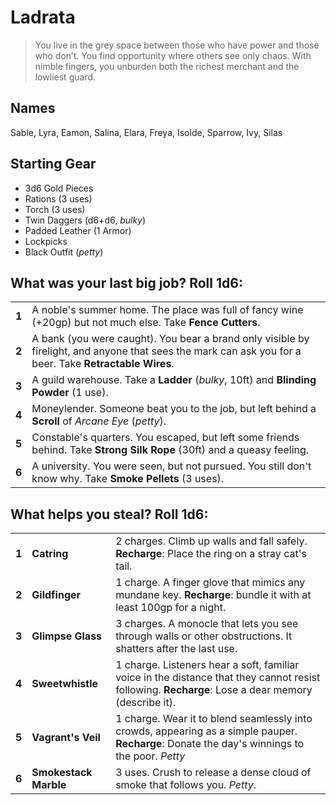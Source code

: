 # Ladrata

> You live in the grey space between those who have power and those who don’t. You find opportunity where others see only chaos. With nimble fingers, you unburden both the richest merchant and the lowliest guard. 

## Names

Sable, Lyra, Eamon, Salina, Elara, Freya, Isolde, Sparrow, Ivy, Silas

## Starting Gear
 
- 3d6 Gold Pieces
- Rations (3 uses)
- Torch (3 uses) 
- Twin Daggers (d6+d6, _bulky_)
- Padded Leather (1 Armor)
- Lockpicks
- Black Outfit (_petty_)

## What was your last big job? Roll 1d6:

|       |                                                                                                                                                         |
| ----- | ------------------------------------------------------------------------------------------------------------------------------------------------------- |
| **1** | A noble's summer home. The place was full of fancy wine (+20gp) but not much else. Take **Fence Cutters**.                                              |
| **2** | A bank (you were caught). You bear a brand only visible by firelight, and anyone that sees the mark can ask you for a beer. Take **Retractable Wires**. |
| **3** | A guild warehouse. Take a **Ladder** (_bulky_, 10ft) and **Blinding Powder** (1 use).                                                                   |
| **4** | Moneylender. Someone beat you to the job, but left behind a **Scroll** of _Arcane Eye_ (_petty_).                                                       |
| **5** | Constable's quarters. You escaped, but left some friends behind. Take **Strong Silk Rope** (30ft) and a queasy feeling.                                 |
| **6** | A university. You were seen, but not pursued. You still don't know why. Take **Smoke Pellets** (3 uses).                                                |

## What helps you steal? Roll 1d6:

|       |                       |                                                                                                                                                    |
| ----- | --------------------- | -------------------------------------------------------------------------------------------------------------------------------------------------- |
| **1** | **Catring**           | 2 charges. Climb up walls and fall safely. **Recharge**: Place the ring on a stray cat's tail.                                                     |
| **2** | **Gildfinger**        | 1 charge. A finger glove that mimics any mundane key. **Recharge**: bundle it with at least 100gp for a night.                                     |
| **3** | **Glimpse Glass**     | 3 charges. A monocle that lets you see through walls or other obstructions. It shatters after the last use.                                        |
| **4** | **Sweetwhistle**      | 1 charge. Listeners hear a soft, familiar voice in the distance that they cannot resist following. **Recharge**: Lose a dear memory (describe it). |
| **5** | **Vagrant's Veil**    | 1 charge. Wear it to blend seamlessly into crowds, appearing as a simple pauper. **Recharge**: Donate the day's winnings to the poor. _Petty_      |
| **6** | **Smokestack Marble** | 3 uses. Crush to release a dense cloud of smoke that follows you. _Petty_.                                                                         |

